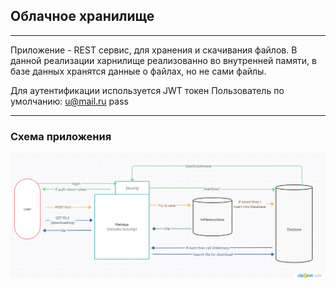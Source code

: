 ## Облачное хранилище
___
Приложение - REST сервис, для хранения и скачивания файлов.
В данной реализации харнилище реализованно во внутренней памяти, в базе данных хранятся данные
о файлах, но не сами файлы.

Для аутентификации используется JWT токен
Пользователь по умолчанию:
u@mail.ru
pass

___
### Cхема приложения
![Image alt](scheme.jpeg)
